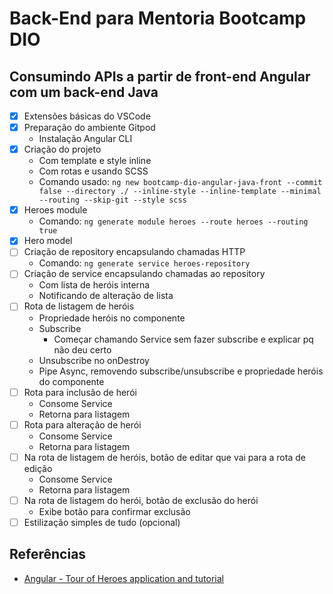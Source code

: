 # Back-End para Mentoria Bootcamp DIO

## Consumindo APIs a partir de front-end Angular com um back-end Java

- [x] Extensões básicas do VSCode
- [x] Preparação do ambiente Gitpod
  - Instalação Angular CLI
- [x] Criação do projeto
  - Com template e style inline
  - Com rotas e usando SCSS
  - Comando usado: `ng new bootcamp-dio-angular-java-front --commit false --directory ./ --inline-style --inline-template --minimal --routing --skip-git --style scss`
- [x] Heroes module
  - Comando: `ng generate module heroes --route heroes --routing true`
- [x] Hero model
- [ ] Criação de repository encapsulando chamadas HTTP
  - Comando: `ng generate service heroes-repository`
- [ ] Criação de service encapsulando chamadas ao repository
  - Com lista de heróis interna
  - Notificando de alteração de lista
- [ ] Rota de listagem de heróis
  - Propriedade heróis no componente
  - Subscribe
    - Começar chamando Service sem fazer subscribe e explicar pq não deu certo
  - Unsubscribe no onDestroy
  - Pipe Async, removendo subscribe/unsubscribe e propriedade heróis do componente
- [ ] Rota para inclusão de herói
  - Consome Service
  - Retorna para listagem
- [ ] Rota para alteração de herói
  - Consome Service
  - Retorna para listagem
- [ ] Na rota de listagem de heróis, botão de editar que vai para a rota de edição
  - Consome Service
  - Retorna para listagem
- [ ] Na rota de listagem do herói, botão de exclusão do herói
  - Exibe botão para confirmar exclusão
- [ ] Estilização simples de tudo (opcional)

## Referências

- [Angular - Tour of Heroes application and tutorial](https://angular.io/tutorial)
